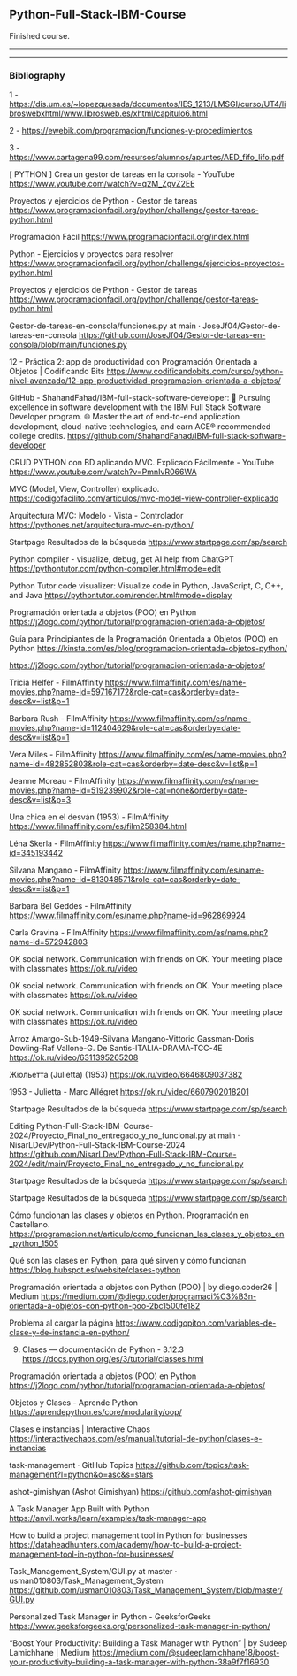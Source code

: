 ## Python-Full-Stack-IBM-Course

Finished course.

-----------------------------------------
-----------------------------------------
### Bibliography

1 - https://dis.um.es/~lopezquesada/documentos/IES_1213/LMSGI/curso/UT4/libroswebxhtml/www.librosweb.es/xhtml/capitulo6.html

2  - https://ewebik.com/programacion/funciones-y-procedimientos

3 - https://www.cartagena99.com/recursos/alumnos/apuntes/AED_fifo_lifo.pdf


[ PYTHON ] Crea un gestor de tareas en la consola - YouTube
https://www.youtube.com/watch?v=q2M_ZgvZ2EE

Proyectos y ejercicios de Python - Gestor de tareas
https://www.programacionfacil.org/python/challenge/gestor-tareas-python.html

Programación Fácil
https://www.programacionfacil.org/index.html

Python - Ejercicios y proyectos para resolver
https://www.programacionfacil.org/python/challenge/ejercicios-proyectos-python.html

Proyectos y ejercicios de Python - Gestor de tareas
https://www.programacionfacil.org/python/challenge/gestor-tareas-python.html

Gestor-de-tareas-en-consola/funciones.py at main · JoseJf04/Gestor-de-tareas-en-consola
https://github.com/JoseJf04/Gestor-de-tareas-en-consola/blob/main/funciones.py

12 - Práctica 2: app de productividad con Programación Orientada a Objetos | Codificando Bits
https://www.codificandobits.com/curso/python-nivel-avanzado/12-app-productividad-programacion-orientada-a-objetos/

GitHub - ShahandFahad/IBM-full-stack-software-developer: 🚀 Pursuing excellence in software development with the IBM Full Stack Software Developer program. 🌐 Master the art of end-to-end application development, cloud-native technologies, and earn ACE® recommended college credits.
https://github.com/ShahandFahad/IBM-full-stack-software-developer


CRUD PYTHON con BD aplicando MVC. Explicado Fácilmente - YouTube
https://www.youtube.com/watch?v=PmnIvR066WA

MVC (Model, View, Controller) explicado.
https://codigofacilito.com/articulos/mvc-model-view-controller-explicado

Arquitectura MVC: Modelo - Vista - Controlador
https://pythones.net/arquitectura-mvc-en-python/

Startpage Resultados de la búsqueda
https://www.startpage.com/sp/search

Python compiler - visualize, debug, get AI help from ChatGPT
https://pythontutor.com/python-compiler.html#mode=edit

Python Tutor code visualizer: Visualize code in Python, JavaScript, C, C++, and Java
https://pythontutor.com/render.html#mode=display

Programación orientada a objetos (POO) en Python
https://j2logo.com/python/tutorial/programacion-orientada-a-objetos/

Guía para Principiantes de la Programación Orientada a Objetos (POO) en Python
https://kinsta.com/es/blog/programacion-orientada-objetos-python/

https://j2logo.com/python/tutorial/programacion-orientada-a-objetos/

Tricia Helfer - FilmAffinity
https://www.filmaffinity.com/es/name-movies.php?name-id=597167172&role-cat=cas&orderby=date-desc&v=list&p=1

Barbara Rush - FilmAffinity
https://www.filmaffinity.com/es/name-movies.php?name-id=112404629&role-cat=cas&orderby=date-desc&v=list&p=1

Vera Miles - FilmAffinity
https://www.filmaffinity.com/es/name-movies.php?name-id=482852803&role-cat=cas&orderby=date-desc&v=list&p=1

Jeanne Moreau - FilmAffinity
https://www.filmaffinity.com/es/name-movies.php?name-id=519239902&role-cat=none&orderby=date-desc&v=list&p=3

Una chica en el desván (1953) - FilmAffinity
https://www.filmaffinity.com/es/film258384.html

Léna Skerla - FilmAffinity
https://www.filmaffinity.com/es/name.php?name-id=345193442

Silvana Mangano - FilmAffinity
https://www.filmaffinity.com/es/name-movies.php?name-id=813048571&role-cat=cas&orderby=date-desc&v=list&p=1

Barbara Bel Geddes - FilmAffinity
https://www.filmaffinity.com/es/name.php?name-id=962869924

Carla Gravina - FilmAffinity
https://www.filmaffinity.com/es/name.php?name-id=572942803

OK social network. Communication with friends on OK. Your meeting place with classmates
https://ok.ru/video

OK social network. Communication with friends on OK. Your meeting place with classmates
https://ok.ru/video

OK social network. Communication with friends on OK. Your meeting place with classmates
https://ok.ru/video

Arroz Amargo-Sub-1949-Silvana Mangano-Vittorio Gassman-Doris Dowling-Raf Vallone-G. De Santis-ITALIA-DRAMA-TCC-4E
https://ok.ru/video/6311395265208

Жюльетта (Julietta) (1953)
https://ok.ru/video/6646809037382

1953 - Julietta - Marc Allégret
https://ok.ru/video/6607902018201

Startpage Resultados de la búsqueda
https://www.startpage.com/sp/search

Editing Python-Full-Stack-IBM-Course-2024/Proyecto_Final_no_entregado_y_no_funcional.py at main · NisarLDev/Python-Full-Stack-IBM-Course-2024
https://github.com/NisarLDev/Python-Full-Stack-IBM-Course-2024/edit/main/Proyecto_Final_no_entregado_y_no_funcional.py

Startpage Resultados de la búsqueda
https://www.startpage.com/sp/search

Startpage Resultados de la búsqueda
https://www.startpage.com/sp/search

Cómo funcionan las clases y objetos en Python. Programación en Castellano.
https://programacion.net/articulo/como_funcionan_las_clases_y_objetos_en_python_1505

Qué son las clases en Python, para qué sirven y cómo funcionan
https://blog.hubspot.es/website/clases-python

Programación orientada a objetos con Python (POO) | by diego.coder26 | Medium
https://medium.com/@diego.coder/programaci%C3%B3n-orientada-a-objetos-con-python-poo-2bc1500fe182

Problema al cargar la página
https://www.codigopiton.com/variables-de-clase-y-de-instancia-en-python/

9. Clases — documentación de Python - 3.12.3
https://docs.python.org/es/3/tutorial/classes.html

Programación orientada a objetos (POO) en Python
https://j2logo.com/python/tutorial/programacion-orientada-a-objetos/

Objetos y Clases - Aprende Python
https://aprendepython.es/core/modularity/oop/

Clases e instancias | Interactive Chaos
https://interactivechaos.com/es/manual/tutorial-de-python/clases-e-instancias

task-management · GitHub Topics
https://github.com/topics/task-management?l=python&o=asc&s=stars

ashot-gimishyan (Ashot Gimishyan)
https://github.com/ashot-gimishyan

A Task Manager App Built with Python
https://anvil.works/learn/examples/task-manager-app

How to build a project management tool in Python for businesses
https://dataheadhunters.com/academy/how-to-build-a-project-management-tool-in-python-for-businesses/

Task_Management_System/GUI.py at master · usman010803/Task_Management_System
https://github.com/usman010803/Task_Management_System/blob/master/GUI.py

Personalized Task Manager in Python - GeeksforGeeks
https://www.geeksforgeeks.org/personalized-task-manager-in-python/

“Boost Your Productivity: Building a Task Manager with Python” | by Sudeep Lamichhane | Medium
https://medium.com/@sudeeplamichhane18/boost-your-productivity-building-a-task-manager-with-python-38a9f7f16930
